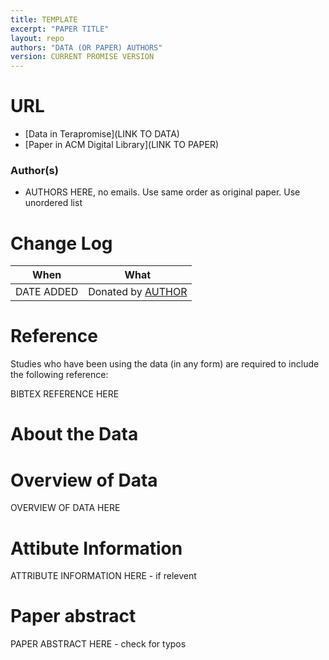 ```yaml
---
title: TEMPLATE
excerpt: "PAPER TITLE"
layout: repo
authors: "DATA (OR PAPER) AUTHORS"
version: CURRENT PROMISE VERSION
---
```


# URL
* [Data in Terapromise](LINK TO DATA)
* [Paper in ACM Digital Library](LINK TO PAPER)

### Author(s)

* AUTHORS HERE, no emails. Use same order as original paper. Use unordered list

# Change Log

When | What
---- | ----
DATE ADDED | Donated by [AUTHOR](/repo/people)

# Reference

Studies who have been using the data (in any form) are required to include the following reference:

BIBTEX REFERENCE HERE

# About the Data

# Overview of Data

OVERVIEW OF DATA HERE

# Attibute Information

ATTRIBUTE INFORMATION HERE - if relevent

# Paper abstract

PAPER ABSTRACT HERE - check for typos